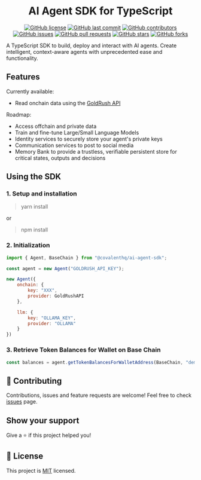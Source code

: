 <div align="center">

# AI Agent SDK for TypeScript

[![GitHub license](https://img.shields.io/github/license/covalenthq/ai-agent-sdk)](https://github.com/covalenthq/ai-agent-sdk/blob/main/LICENSE)
[![GitHub last commit](https://img.shields.io/github/last-commit/covalenthq/ai-agent-sdk)](https://github.com/covalenthq/ai-agent-sdk/commits/master)
[![GitHub contributors](https://img.shields.io/github/contributors/covalenthq/ai-agent-sdk)](https://github.com/covalenthq/ai-agent-sdk/graphs/contributors)
[![GitHub issues](https://img.shields.io/github/issues/covalenthq/ai-agent-sdk)](https://github.com/covalenthq/ai-agent-sdk/issues)
[![GitHub pull requests](https://img.shields.io/github/issues-pr/covalenthq/ai-agent-sdk)](https://github.com/covalenthq/ai-agent-sdk/pulls)
[![GitHub stars](https://img.shields.io/github/stars/covalenthq/ai-agent-sdk)](https://github.com/covalenthq/ai-agent-sdk/stargazers)
[![GitHub forks](https://img.shields.io/github/forks/covalenthq/ai-agent-sdk)](https://github.com/covalenthq/ai-agent-sdk/network/members)

</div>

<p>A TypeScript SDK to build, deploy and interact with AI agents. Create intelligent, context-aware agents with unprecedented ease and functionality.</p>

## Features

Currently available:
* Read onchain data using the [GoldRush API](https://goldrush.dev/)

Roadmap:
* Access offchain and private data
* Train and fine-tune Large/Small Language Models
* Identity services to securely store your agent's private keys
* Communication services to post to social media
* Memory Bank to provide a trustless, verifiable persistent store for critical states, outputs and decisions

## Using the SDK

### 1. Setup and installation

> yarn install

or 

> npm install

### 2. Initialization

```js
import { Agent, BaseChain } from "@covalenthq/ai-agent-sdk";

const agent = new Agent("GOLDRUSH_API_KEY");

new Agent({
    onchain: {
        key: "XXX",
        provider: GoldRushAPI
    },

    llm: {
        key: "OLLAMA_KEY",
        provider: "OLLAMA"
    }
})

```

### 3. Retrieve Token Balances for Wallet on Base Chain

```js
const balances = agent.getTokenBalancesForWalletAddress(BaseChain, "demo.eth");
```

## 🤝 Contributing

Contributions, issues and feature requests are welcome!
Feel free to check <a href="https://github.com/covalenthq/ai-agent-sdk/issues">issues</a> page.

## Show your support

Give a ⭐️ if this project helped you!

## 📝 License

This project is <a href="https://github.com/covalenthq/ai-agent-sdk/blob/main/LICENSE">MIT</a> licensed.
